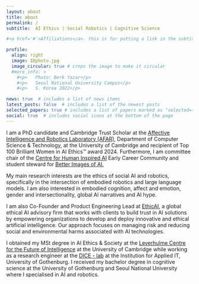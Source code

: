 ```yaml
---
layout: about
title: about
permalink: /
subtitle:  AI Ethics | Social Robotics | Cognitive Science

#<a href='#'>Affiliations</a>. this is for putting a link in the subtitle

profile:
  align: right
  image: IDphoto.jpg
  image_circular: true # crops the image to make it circular
  #more_info: >
    #<p>   Photo: Berk Yazar</p>
    #<p>   Seoul National University Campus</p>
    #<p>   S. Korea 2022</p>

news: true  # includes a list of news items
latest_posts: false  # includes a list of the newest posts
selected_papers: true # includes a list of papers marked as "selected={true}"
social: true  # includes social icons at the bottom of the page
---
```



I am a PhD candidate and Cambridge Trust Scholar at the <a href="https://cambridge-afar.github.io/">Affective Intelligence and Robotics Laboratory (AFAR)</a>, Department of Computer Science & Technology, at the University of Cambridge and recipient of Top 100 Brilliant Women in AI Ethics™ award 2024. Furthermore, I am committee chair of the <a href="https://www.chia.cam.ac.uk/">Centre for Human Inspired AI</a> Early Career Community and student steward for <a href="https://betterimagesofai.org/" >Better Images of AI.</a>

My main research interests are the ethics of social AI and robotics, specifically in the intersection of embodied robotics and large language models. I am also interested in embodied cognition, affect and emotion, gender and intersectionality, global AI narratives and AI hype.

I am also Co-Founder and Product Engineering Lead at <a href="https://ethicai.net/">EthicAI</a>, a global ethical AI advisory firm that works with clients to build trust in AI solutions by empowering organizations to develop and deploy innovative and ethical artificial intelligence. Our approach focuses on managing risk and reducing social and environmental harms associated with AI technologies.

I obtained my MSt degree in AI Ethics & Society at the <a href= "http://lcfi.ac.uk/" >Leverhulme Centre for the Future of Intelligence</a> at the University of Cambridge while working as a research engineer at the <a href="https://dice-r-lab.com/">DICE - lab</a> at the Institution for Applied IT, University of Gothenburg. I received my bachelor degree in cognitive science at the University of Gothenburg and Seoul National University where I specialised in AI and robotics. 
